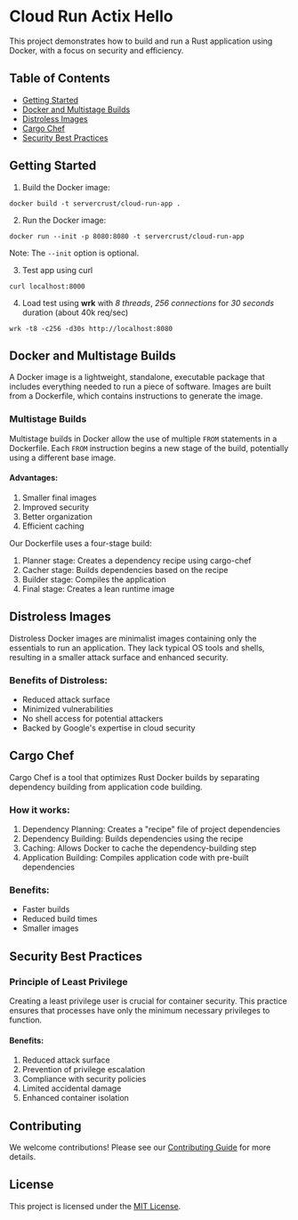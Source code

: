 # Cloud Run Actix Hello

This project demonstrates how to build and run a Rust application using Docker, with a focus on security and efficiency.

## Table of Contents

- [Getting Started](#getting-started)
- [Docker and Multistage Builds](#docker-and-multistage-builds)
- [Distroless Images](#distroless-images)
- [Cargo Chef](#cargo-chef)
- [Security Best Practices](#security-best-practices)

## Getting Started

1. Build the Docker image:

```
docker build -t servercrust/cloud-run-app .
```

2. Run the Docker image:

```
docker run --init -p 8080:8080 -t servercrust/cloud-run-app
```

Note: The `--init` option is optional.

3. Test app using curl

```
curl localhost:8000
```

4. Load test using **wrk** with _8 threads_, _256 connections_ for _30 seconds_ duration (about 40k req/sec)

```
wrk -t8 -c256 -d30s http://localhost:8080
```

## Docker and Multistage Builds

A Docker image is a lightweight, standalone, executable package that includes everything needed to run a piece of software. Images are built from a Dockerfile, which contains instructions to generate the image.

### Multistage Builds

Multistage builds in Docker allow the use of multiple `FROM` statements in a Dockerfile. Each `FROM` instruction begins a new stage of the build, potentially using a different base image.

#### Advantages:

1. Smaller final images
2. Improved security
3. Better organization
4. Efficient caching

Our Dockerfile uses a four-stage build:

1. Planner stage: Creates a dependency recipe using cargo-chef
2. Cacher stage: Builds dependencies based on the recipe
3. Builder stage: Compiles the application
4. Final stage: Creates a lean runtime image

## Distroless Images

Distroless Docker images are minimalist images containing only the essentials to run an application. They lack typical OS tools and shells, resulting in a smaller attack surface and enhanced security.

### Benefits of Distroless:

- Reduced attack surface
- Minimized vulnerabilities
- No shell access for potential attackers
- Backed by Google's expertise in cloud security

## Cargo Chef

Cargo Chef is a tool that optimizes Rust Docker builds by separating dependency building from application code building.

### How it works:

1. Dependency Planning: Creates a "recipe" file of project dependencies
2. Dependency Building: Builds dependencies using the recipe
3. Caching: Allows Docker to cache the dependency-building step
4. Application Building: Compiles application code with pre-built dependencies

### Benefits:

- Faster builds
- Reduced build times
- Smaller images

## Security Best Practices

### Principle of Least Privilege

Creating a least privilege user is crucial for container security. This practice ensures that processes have only the minimum necessary privileges to function.

#### Benefits:

1. Reduced attack surface
2. Prevention of privilege escalation
3. Compliance with security policies
4. Limited accidental damage
5. Enhanced container isolation

## Contributing

We welcome contributions! Please see our [Contributing Guide](CONTRIBUTING.md) for more details.

## License

This project is licensed under the [MIT License](LICENSE).
